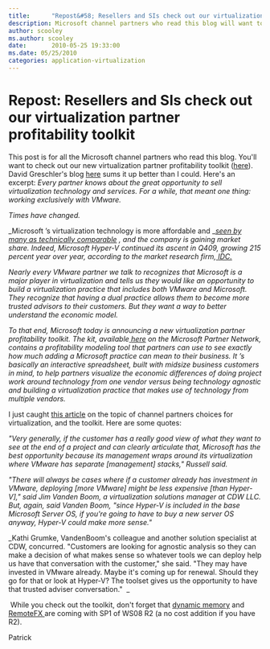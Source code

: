 ```yaml
---
title:      "Repost&#58; Resellers and SIs check out our virtualization partner profitability toolkit"
description: Microsoft channel partners who read this blog will want to check out our new virtualization partner profitability toolkit.
author: scooley
ms.author: scooley
date:       2010-05-25 19:33:00
ms.date: 05/25/2010
categories: application-virtualization
---
```

# Repost: Resellers and SIs check out our virtualization partner profitability toolkit

This post is for all the Microsoft channel partners who read this blog. You'll want to check out our new virtualization partner profitability toolkit ([here](http://www.partners-psp.com/sites/profitability/Pages/index.aspx "partner toolkit page")). David Greschler's blog [here](https://www.microsoftpartnernetwork.com/RedmondView/Permalink/Microsoft-Releases-Virtualization-Partner-Profitability-Toolkit "Microsoft partner network blog") sums it up better than I could. Here's an excerpt:  _Every partner knows about the great opportunity to sell virtualization technology and services. For a while, that meant one thing: working exclusively with VMware._

_Times have changed._

_Microsoft ’s virtualization technology is more affordable and _[_seen by many as technically comparable_](http://www.networkworld.com/community/blog/five-arguments-microsoft-upgrade?inform=) _, and the company is gaining market share. Indeed, Microsoft Hyper-V continued its ascent in Q409, growing 215 percent year over year, according to the market research firm,_[ _IDC._](https://blogs.technet.com/virtualization/archive/2010/05/05/idc-updates-server-virtualization-market-numbers-virtualize-first-is-here.aspx)

_Nearly every VMware partner we talk to recognizes that Microsoft is a major player in virtualization and tells us they would like an opportunity to build a virtualization practice that includes both VMware and Microsoft. They recognize that having a dual practice allows them to become more trusted advisors to their customers. But they want a way to better understand the economic model._

_To that end, Microsoft today is announcing a new virtualization partner profitability toolkit. The kit, available_[ _here_](http://www.partners-psp.com/sites/profitability) _on the Microsoft Partner Network, contains a profitability modeling tool that partners can use to see exactly how much adding a Microsoft practice can mean to their business. It ’s basically an interactive spreadsheet, built with midsize business customers in mind, to help partners visualize the economic differences of doing project work around technology from one vendor versus being technology agnostic and building a virtualization practice that makes use of technology from multiple vendors._ 

I just caught [this article](http://searchitchannel.techtarget.com/news/article/0,289142,sid96_gci1512624,00.html "TechTarget article") on the topic of channel partners choices for virtualization, and the toolkit. Here are some quotes:

_"Very generally, if the customer has a really good view of what they want to see at the end of a project and can clearly articulate that, Microsoft has the best opportunity because its management wraps around its virtualization where VMware has separate [management] stacks," Russell said._  

_"There will always be cases where if a customer already has investment in VMware, deploying [more VMware] might be less expensive [than Hyper-V]," said Jim Vanden Boom, a virtualization solutions manager at CDW LLC. But, again, said Vanden Boom, "since Hyper-V is included in the base Microsoft Server OS, if you're going to have to buy a new server OS anyway, Hyper-V could make more sense."_

_Kathi Grumke, VandenBoom's colleague and another solution specialist at CDW, concurred. "Customers are looking for agnostic analysis so they can make a decision of what makes sense so whatever tools we can deploy help us have that conversation with the customer," she said. "They may have invested in VMware already. Maybe it's coming up for renewal. Should they go for that or look at Hyper-V? The toolset gives us the opportunity to have that trusted adviser conversation."  _

 While you check out the toolkit, don't forget that [dynamic memory](https://blogs.technet.com/virtualization/archive/2010/04/21/dynamic-memory-coming-to-hyper-v-part-4.aspx "Jeff's part 4 blog post") and [RemoteFX ](https://blogs.technet.com/virtualization/archive/2010/04/25/Microsoft-RemoteFX_3A00_-Closing-the-User-Experience-Gap.aspx "Max's blog about RemoteFX")are coming with SP1 of WS08 R2 (a no cost addition if you have R2).

Patrick
